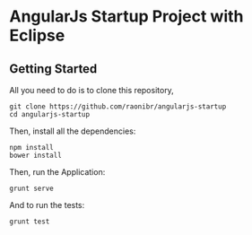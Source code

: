 # AngularJs Startup Project with Eclipse

## Getting Started

All you need to do is to clone this repository,


```
git clone https://github.com/raonibr/angularjs-startup
cd angularjs-startup
```

Then, install all the dependencies:

```
npm install
bower install
```

Then, run the Application:

```
grunt serve
```

And to run the tests:

```
grunt test
```

